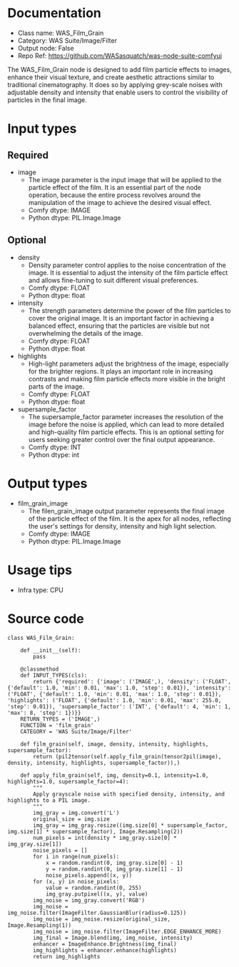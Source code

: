 # Documentation
- Class name: WAS_Film_Grain
- Category: WAS Suite/Image/Filter
- Output node: False
- Repo Ref: https://github.com/WASasquatch/was-node-suite-comfyui

The WAS_Film_Grain node is designed to add film particle effects to images, enhance their visual texture, and create aesthetic attractions similar to traditional cinematography. It does so by applying grey-scale noises with adjustable density and intensity that enable users to control the visibility of particles in the final image.

# Input types
## Required
- image
    - The image parameter is the input image that will be applied to the particle effect of the film. It is an essential part of the node operation, because the entire process revolves around the manipulation of the image to achieve the desired visual effect.
    - Comfy dtype: IMAGE
    - Python dtype: PIL.Image.Image
## Optional
- density
    - Density parameter control applies to the noise concentration of the image. It is essential to adjust the intensity of the film particle effect and allows fine-tuning to suit different visual preferences.
    - Comfy dtype: FLOAT
    - Python dtype: float
- intensity
    - The strength parameters determine the power of the film particles to cover the original image. It is an important factor in achieving a balanced effect, ensuring that the particles are visible but not overwhelming the details of the image.
    - Comfy dtype: FLOAT
    - Python dtype: float
- highlights
    - High-light parameters adjust the brightness of the image, especially for the brighter regions. It plays an important role in increasing contrasts and making film particle effects more visible in the bright parts of the image.
    - Comfy dtype: FLOAT
    - Python dtype: float
- supersample_factor
    - The supersample_factor parameter increases the resolution of the image before the noise is applied, which can lead to more detailed and high-quality film particle effects. This is an optional setting for users seeking greater control over the final output appearance.
    - Comfy dtype: INT
    - Python dtype: int

# Output types
- film_grain_image
    - The filen_grain_image output parameter represents the final image of the particle effect of the film. It is the apex for all nodes, reflecting the user's settings for density, intensity and high light selection.
    - Comfy dtype: IMAGE
    - Python dtype: PIL.Image.Image

# Usage tips
- Infra type: CPU

# Source code
```
class WAS_Film_Grain:

    def __init__(self):
        pass

    @classmethod
    def INPUT_TYPES(cls):
        return {'required': {'image': ('IMAGE',), 'density': ('FLOAT', {'default': 1.0, 'min': 0.01, 'max': 1.0, 'step': 0.01}), 'intensity': ('FLOAT', {'default': 1.0, 'min': 0.01, 'max': 1.0, 'step': 0.01}), 'highlights': ('FLOAT', {'default': 1.0, 'min': 0.01, 'max': 255.0, 'step': 0.01}), 'supersample_factor': ('INT', {'default': 4, 'min': 1, 'max': 8, 'step': 1})}}
    RETURN_TYPES = ('IMAGE',)
    FUNCTION = 'film_grain'
    CATEGORY = 'WAS Suite/Image/Filter'

    def film_grain(self, image, density, intensity, highlights, supersample_factor):
        return (pil2tensor(self.apply_film_grain(tensor2pil(image), density, intensity, highlights, supersample_factor)),)

    def apply_film_grain(self, img, density=0.1, intensity=1.0, highlights=1.0, supersample_factor=4):
        """
        Apply grayscale noise with specified density, intensity, and highlights to a PIL image.
        """
        img_gray = img.convert('L')
        original_size = img.size
        img_gray = img_gray.resize((img.size[0] * supersample_factor, img.size[1] * supersample_factor), Image.Resampling(2))
        num_pixels = int(density * img_gray.size[0] * img_gray.size[1])
        noise_pixels = []
        for i in range(num_pixels):
            x = random.randint(0, img_gray.size[0] - 1)
            y = random.randint(0, img_gray.size[1] - 1)
            noise_pixels.append((x, y))
        for (x, y) in noise_pixels:
            value = random.randint(0, 255)
            img_gray.putpixel((x, y), value)
        img_noise = img_gray.convert('RGB')
        img_noise = img_noise.filter(ImageFilter.GaussianBlur(radius=0.125))
        img_noise = img_noise.resize(original_size, Image.Resampling(1))
        img_noise = img_noise.filter(ImageFilter.EDGE_ENHANCE_MORE)
        img_final = Image.blend(img, img_noise, intensity)
        enhancer = ImageEnhance.Brightness(img_final)
        img_highlights = enhancer.enhance(highlights)
        return img_highlights
```